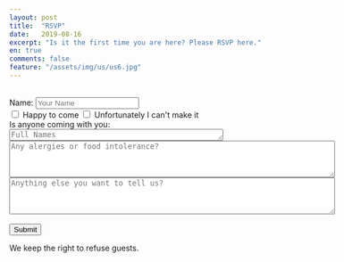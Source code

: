 ```yaml
---
layout: post
title:  "RSVP"
date:   2019-08-16
excerpt: "Is it the first time you are here? Please RSVP here."
en: true
comments: false
feature: "/assets/img/us/us6.jpg"
---
```

<br/>
<form action="http://getsimpleform.com/messages?form_api_token=e184e367746131b0bf2461bad87f8cd4" method="post">
<label for='name'>Name:       </label><input type='text' id='name' name='name' placeholder='Your Name'/><br/>
<div class="checkbox"><label><input type="checkbox" name='response' value='Yes'>  Happy to come
<input type="checkbox" name='response2' value='No'>  Unfortunately I can't make it <br/></label></div>
Is anyone coming with you:  <textarea id='names' name='names' placeholder='Full Names' rows='1' cols='45'></textarea><br/>
<textarea id='food' name='food' placeholder='Any alergies or food intolerance?' rows='4' cols='70'></textarea><br/>
<textarea id='message' name='message' placeholder='Anything else you want to tell us?' rows='4' cols='70'></textarea><br/><br/>
<input type='submit' value='Submit'/>
<input type="hidden" name="redirect_to" value="https://helena-benoit.github.io//thanks-en/"/>	
</form>


We keep the right to refuse guests.